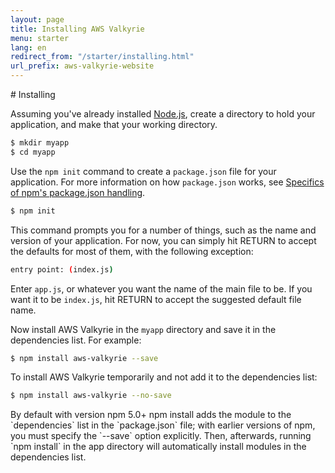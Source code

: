 ```yaml
---
layout: page
title: Installing AWS Valkyrie
menu: starter
lang: en
redirect_from: "/starter/installing.html"
url_prefix: aws-valkyrie-website
---
```

<div id="page-doc" markdown="1">
# Installing

Assuming you've already installed [Node.js](https://nodejs.org/), create a directory to hold your application, and make that your working directory.

```sh
$ mkdir myapp
$ cd myapp
```

Use the `npm init` command to create a `package.json` file for your application.
For more information on how `package.json` works, see [Specifics of npm's package.json handling](https://docs.npmjs.com/files/package.json).

```sh
$ npm init
```

This command prompts you for a number of things, such as the name and version of your application.
For now, you can simply hit RETURN to accept the defaults for most of them, with the following exception:

```sh
entry point: (index.js)
```

Enter `app.js`, or whatever you want the name of the main file to be. If you want it to be `index.js`, hit RETURN to accept the suggested default file name.

Now install AWS Valkyrie in the `myapp` directory and save it in the dependencies list. For example:

```sh
$ npm install aws-valkyrie --save
```

To install AWS Valkyrie temporarily and not add it to the dependencies list:

```sh
$ npm install aws-valkyrie --no-save
```

<div class="doc-box doc-info" markdown="1">
By default with version npm 5.0+ npm install adds the module to the `dependencies` list in the `package.json` file; with earlier versions of npm, you must specify the `--save` option explicitly. Then, afterwards, running `npm install` in the app directory will automatically install modules in the dependencies list.
</div>
</div>
